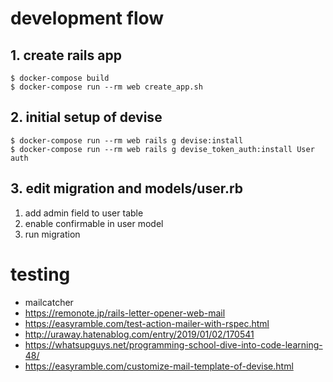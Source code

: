 # development flow


## 1. create rails app

```
$ docker-compose build
$ docker-compose run --rm web create_app.sh
```

## 2. initial setup of devise

```
$ docker-compose run --rm web rails g devise:install
$ docker-compose run --rm web rails g devise_token_auth:install User auth
```

## 3. edit migration and models/user.rb

1. add admin field to user table
2. enable confirmable in user model
3. run migration

# testing

- mailcatcher
- https://remonote.jp/rails-letter-opener-web-mail
- https://easyramble.com/test-action-mailer-with-rspec.html
- http://uraway.hatenablog.com/entry/2019/01/02/170541
- https://whatsupguys.net/programming-school-dive-into-code-learning-48/
- https://easyramble.com/customize-mail-template-of-devise.html
